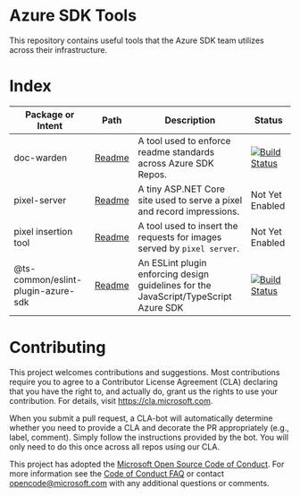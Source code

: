 # Azure SDK Tools

This repository contains useful tools that the Azure SDK team utilizes across their infrastructure.

# Index

| Package or Intent                  | Path                                                    | Description                                                                          | Status                                                                                                                                                                                                                                     |
| ---------------------------------- | ------------------------------------------------------- | ------------------------------------------------------------------------------------ | ------------------------------------------------------------------------------------------------------------------------------------------------------------------------------------------------------------------------------------------ |
| doc-warden                         | [Readme](packages/python-packages/doc-warden/README.md) | A tool used to enforce readme standards across Azure SDK Repos.                      | [![Build Status](https://dev.azure.com/azure-sdk/public/_apis/build/status/108?branchName=master)](https://dev.azure.com/azure-sdk/public/_build/latest?definitionId=108&branchName=master)                                                |
| pixel-server                       | [Readme](/web/pixel-server/README.md)                   | A tiny ASP.NET Core site used to serve a pixel and record impressions.               | Not Yet Enabled                                                                                                                                                                                                                            |
| pixel insertion tool               | [Readme](scripts/python/readme_tracking/readme.md)      | A tool used to insert the requests for images served by `pixel server`.              | Not Yet Enabled                                                                                                                                                                                                                            |
| @ts-common/eslint-plugin-azure-sdk | [Readme](/tools/eslint-plugin-azure-sdk/README.md)      | An ESLint plugin enforcing design guidelines for the JavaScript/TypeScript Azure SDK | [![Build Status](https://dev.azure.com/azure-sdk/public/_apis/build/status/tools/tools%20-%20eslint-plugin-azure-sdk%20-%20ci?branchName=master)](https://dev.azure.com/azure-sdk/public/_build/latest?definitionId=628&branchName=master) |

# Contributing

This project welcomes contributions and suggestions.  Most contributions require you to agree to a
Contributor License Agreement (CLA) declaring that you have the right to, and actually do, grant us
the rights to use your contribution. For details, visit https://cla.microsoft.com.

When you submit a pull request, a CLA-bot will automatically determine whether you need to provide
a CLA and decorate the PR appropriately (e.g., label, comment). Simply follow the instructions
provided by the bot. You will only need to do this once across all repos using our CLA.

This project has adopted the [Microsoft Open Source Code of Conduct](https://opensource.microsoft.com/codeofconduct/).
For more information see the [Code of Conduct FAQ](https://opensource.microsoft.com/codeofconduct/faq/) or
contact [opencode@microsoft.com](mailto:opencode@microsoft.com) with any additional questions or comments.
